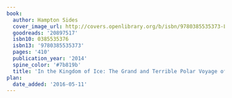 ```yaml
---
book:
  author: Hampton Sides
  cover_image_url: http://covers.openlibrary.org/b/isbn/9780385535373-L.jpg
  goodreads: '20897517'
  isbn10: 0385535376
  isbn13: '9780385535373'
  pages: '410'
  publication_year: '2014'
  spine_color: '#7b819b'
  title: 'In the Kingdom of Ice: The Grand and Terrible Polar Voyage of the USS Jeannette'
plan:
  date_added: '2016-05-11'
---
```

